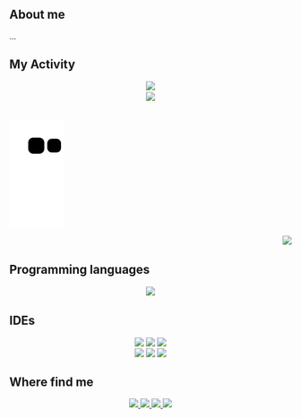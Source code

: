 ## About me
...
## My Activity
<div align='center'>

  <a href="https://github.com/JVtristaoAC">
  <img height="200em" src=https://github-readme-streak-stats.herokuapp.com?user=jvtristaoac&theme=react&border_radius=10&"/> <br>
  <img height="200em" src="https://github-readme-stats.vercel.app/api/top-langs/?username=JVtristaoAC&layout=compact&langs_count=10&theme=react&border_radius=10&card_width=500" />
  
 

</div>

## 

  

  ![Snake animation](https://github.com/JVtristaoAC/JVtristaoAC/blob/output/github-contribution-grid-snake.svg)
  <br>
 <p align='end'>
  <a href="https://visitorbadge.io/status?path=https%3A%2F%2Fgithub.com%2FJVtristaoAC">
   <img src="https://api.visitorbadge.io/api/visitors?path=https%3A%2F%2Fgithub.com%2FJVtristaoAC&label=Visitors&labelColor=%23697689&countColor=%2361dafb"/>
  </a>
</p>

## Programming languages

<p align="center">
    <img src="https://skillicons.dev/icons?i=cs,css,html,js,php,py,java,dotnet&perline=4" />
</p>

## IDEs

<p align='center'>
  <a href="https://dev.mysql.com/downloads/">
    <img src="https://skillicons.dev/icons?i=mysql"/></a>
    <a href="https://filecr.com/windows/adobe-photoshop-2022-0035/">
    <img src="https://skillicons.dev/icons?i=ps"/></a>
    <a href="https://www.selenium.dev">
    <img src="https://skillicons.dev/icons?i=selenium"/></a>
     <br>
    <a href="https://visualstudio.microsoft.com/pt-br/downloads/">
    <img src="https://skillicons.dev/icons?i=visualstudio"/></a>
    <a href="https://visualstudio.microsoft.com/pt-br/downloads/">
    <img src="https://skillicons.dev/icons?i=vscode"/></a>
    <a href="https://gamemaker.io/en/gamemaker">
    <img src="https://user-images.githubusercontent.com/72676389/196057854-b170986d-4272-4a74-a993-055758cc6db5.png" height="48" /></a>


</p>

## Where find me

<p align="center">
  <a href="https://www.github.com/jvtristaoac">
    <img <img src="https://skillicons.dev/icons?i=github&perline=1" />
  </a>
  <a href="https://www.instagram.com/jvtristaoac/">
    <img <img src="https://skillicons.dev/icons?i=instagram&perline=1" />
  </a>
  <a href="https://www.linkedin.com/in/jvtristaoac">
    <img src="https://skillicons.dev/icons?i=linkedin&perline=1" />

 
  <a href="https://www.youtube.com/channel/UCOlnU4zYS2b-vlrBcink4Lg">
    <img id="youtube" src="https://user-images.githubusercontent.com/72676389/195736774-1585a30f-a47b-43b7-820c-eb851582bd0a.png" height="48">
  </a>
 
</p>



